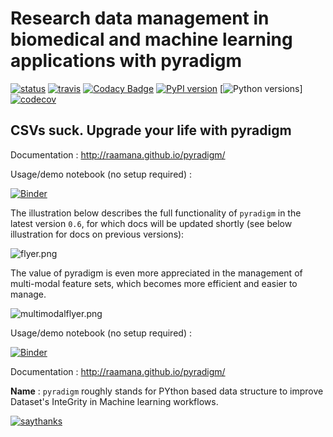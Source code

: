 # Research data management in biomedical and machine learning applications with pyradigm 

[![status](http://joss.theoj.org/papers/c5c231486d699bca982ca7ebd9cf32d2/status.svg)](http://joss.theoj.org/papers/c5c231486d699bca982ca7ebd9cf32d2)
[![travis](https://travis-ci.org/raamana/pyradigm.svg?branch=master)](https://travis-ci.org/raamana/pyradigm.svg?branch=master)
[![Codacy Badge](https://api.codacy.com/project/badge/Grade/cffd80f290544e2e824011bfccf35ff8)](https://www.codacy.com/app/raamana/pyradigm?utm_source=github.com&amp;utm_medium=referral&amp;utm_content=raamana/pyradigm&amp;utm_campaign=Badge_Grade)
[![PyPI version](https://badge.fury.io/py/pyradigm.svg)](https://badge.fury.io/py/pyradigm)
[![Python versions](https://img.shields.io/badge/python-2.7%2C%203.5%2C%203.6-blue.svg)]
[![codecov](https://codecov.io/gh/raamana/pyradigm/branch/master/graph/badge.svg)](https://codecov.io/gh/raamana/pyradigm)


## CSVs suck. Upgrade your life with pyradigm

Documentation : http://raamana.github.io/pyradigm/

Usage/demo notebook (no setup required) :

[![Binder](https://mybinder.org/badge_logo.svg)](https://mybinder.org/v2/gh/raamana/pyradigm/master?filepath=docs%2Fusage.ipynb)


The illustration below describes the full functionality of `pyradigm` in the latest version `0.6`, for which docs will be updated shortly (see below illustration for docs on previous versions):

![flyer.png](docs/flyer.png)

The value of pyradigm is even more appreciated in the management of multi-modal feature sets, which becomes more efficient and easier to manage.

![multimodalflyer.png](docs/flyer_multimodal.png)

Usage/demo notebook (no setup required) :

[![Binder](https://mybinder.org/badge_logo.svg)](https://mybinder.org/v2/gh/raamana/pyradigm/master?filepath=docs%2Fusage.ipynb)


Documentation : http://raamana.github.io/pyradigm/

**Name** : `pyradigm` roughly stands for PYthon based data structure to improve Dataset's InteGrity in Machine learning workflows.

[![saythanks](https://img.shields.io/badge/say-thanks-ff69b4.svg)](https://saythanks.io/to/raamana)
